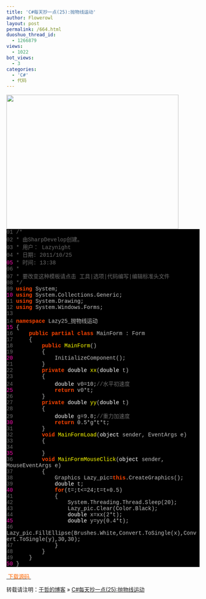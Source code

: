 ```yaml
---
title: 'C#每天抄一点(25):抛物线运动'
author: Flowerowl
layout: post
permalink: /664.html
duoshuo_thread_id:
  - 1266879
views:
  - 1022
bot_views:
  - 3
categories:
  - 'C#'
  - 代码
---
```

  
<img class="aligncenter size-full wp-image-665" title="Lazynight | 夜阑" src="http://lazynight.me/wp-content/uploads/2011/10/20111025135535.jpg" alt="" width="449" height="350" />

<div class="source" style="font-family: '[object HTMLOptionElement]', Consolas, 'Lucida Console', 'Courier New'; color: #c0c0c0; background-color: #000000;">
  <span style="color: #696969;">01</span> <span style="color: #696969;">/*</span><br /> <span style="color: #696969;">02</span> <span style="color: #696969;"> * 由SharpDevelop创建。</span><br /> <span style="color: #696969;">03</span> <span style="color: #696969;"> * 用户： Lazynight</span><br /> <span style="color: #696969;">04</span> <span style="color: #696969;"> * 日期: 2011/10/25</span><br /> <span style="color: #f810b0;">05</span> <span style="color: #696969;"> * 时间: 13:38</span><br /> <span style="color: #696969;">06</span> <span style="color: #696969;"> * </span><br /> <span style="color: #696969;">07</span> <span style="color: #696969;"> * 要改变这种模板请点击 工具|选项|代码编写|编辑标准头文件</span><br /> <span style="color: #696969;">08</span> <span style="color: #696969;"> */</span><br /> <span style="color: #696969;">09</span> <span style="color: #ff4400; font-weight: bold;">using</span> <span style="color: #c0c0c0;">System</span>;<br /> <span style="color: #f810b0;">10</span> <span style="color: #ff4400; font-weight: bold;">using</span> <span style="color: #c0c0c0;">System.Collections.Generic</span>;<br /> <span style="color: #696969;">11</span> <span style="color: #ff4400; font-weight: bold;">using</span> <span style="color: #c0c0c0;">System.Drawing</span>;<br /> <span style="color: #696969;">12</span> <span style="color: #ff4400; font-weight: bold;">using</span> <span style="color: #c0c0c0;">System.Windows.Forms</span>;<br /> <span style="color: #696969;">13</span><br /> <span style="color: #696969;">14</span> <span style="color: #ff4400; font-weight: bold;">namespace</span> <span style="color: #c0c0c0;">Lazy25_</span><span style="color: #c0c0c0;">抛物线运动</span><br /> <span style="color: #f810b0;">15</span> <span style="color: #c0c0c0;">{</span><br /> <span style="color: #696969;">16</span>     <span style="color: #ff4400; font-weight: bold;">public</span> <span style="color: #ff4400; font-weight: bold;">partial</span> <span style="color: #ff4400; font-weight: bold;">class</span> <span style="color: #c0c0c0;">MainForm</span> <span style="color: #c0c0c0;">:</span> <span style="color: #c0c0c0;">Form</span><br /> <span style="color: #696969;">17</span>     <span style="color: #c0c0c0;">{</span><br /> <span style="color: #696969;">18</span>         <span style="color: #ff4400; font-weight: bold;">public</span> <span style="color: #ffff00;">MainForm</span>()<br /> <span style="color: #696969;">19</span>         <span style="color: #c0c0c0;">{</span><br /> <span style="color: #f810b0;">20</span>             <span style="color: #c0c0c0;">InitializeComponent</span>();<br /> <span style="color: #696969;">21</span>         <span style="color: #c0c0c0;">}</span><br /> <span style="color: #696969;">22</span>         <span style="color: #ff4400; font-weight: bold;">private</span> <span style="color: #ffffff;">double</span> <span style="color: #ffff00;">xx</span>(<span style="color: #ffffff;">double</span> <span style="color: #c0c0c0;">t</span>)<br /> <span style="color: #696969;">23</span>         <span style="color: #c0c0c0;">{</span><br /> <span style="color: #696969;">24</span>             <span style="color: #ffffff;">double</span> <span style="color: #c0c0c0;">v0</span><span style="color: #c0c0c0;">=</span><span style="color: #c0c0c0;">10</span>;<span style="color: #696969;">//水平初速度</span><br /> <span style="color: #f810b0;">25</span>             <span style="color: #ff4400; font-weight: bold;">return</span> <span style="color: #c0c0c0;">v0</span><span style="color: #c0c0c0;">*</span><span style="color: #c0c0c0;">t</span>;<br /> <span style="color: #696969;">26</span>         <span style="color: #c0c0c0;">}</span><br /> <span style="color: #696969;">27</span>         <span style="color: #ff4400; font-weight: bold;">private</span> <span style="color: #ffffff;">double</span> <span style="color: #ffff00;">yy</span>(<span style="color: #ffffff;">double</span> <span style="color: #c0c0c0;">t</span>)<br /> <span style="color: #696969;">28</span>         <span style="color: #c0c0c0;">{</span><br /> <span style="color: #696969;">29</span>             <span style="color: #ffffff;">double</span> <span style="color: #c0c0c0;">g</span><span style="color: #c0c0c0;">=</span><span style="color: #c0c0c0;">9.8</span>;<span style="color: #696969;">//重力加速度</span><br /> <span style="color: #f810b0;">30</span>             <span style="color: #ff4400; font-weight: bold;">return</span> <span style="color: #c0c0c0;">0.5</span><span style="color: #c0c0c0;">*</span><span style="color: #c0c0c0;">g</span><span style="color: #c0c0c0;">*</span><span style="color: #c0c0c0;">t</span><span style="color: #c0c0c0;">*</span><span style="color: #c0c0c0;">t</span>;<br /> <span style="color: #696969;">31</span>         <span style="color: #c0c0c0;">}</span><br /> <span style="color: #696969;">32</span>         <span style="color: #ff4400; font-weight: bold;">void</span> <span style="color: #ffff00;">MainFormLoad</span>(<span style="color: #ffffff;">object</span> <span style="color: #c0c0c0;">sender</span><span style="color: #c0c0c0;">,</span> <span style="color: #c0c0c0;">EventArgs</span> <span style="color: #c0c0c0;">e</span>)<br /> <span style="color: #696969;">33</span>         <span style="color: #c0c0c0;">{</span><br /> <span style="color: #696969;">34</span><br /> <span style="color: #f810b0;">35</span>         <span style="color: #c0c0c0;">}</span><br /> <span style="color: #696969;">36</span>         <span style="color: #ff4400; font-weight: bold;">void</span> <span style="color: #ffff00;">MainFormMouseClick</span>(<span style="color: #ffffff;">object</span> <span style="color: #c0c0c0;">sender</span><span style="color: #c0c0c0;">,</span> <span style="color: #c0c0c0;">MouseEventArgs</span> <span style="color: #c0c0c0;">e</span>)<br /> <span style="color: #696969;">37</span>         <span style="color: #c0c0c0;">{</span><br /> <span style="color: #696969;">38</span>             <span style="color: #c0c0c0;">Graphics</span> <span style="color: #c0c0c0;">Lazy_pic</span><span style="color: #c0c0c0;">=</span><span style="color: #ff4400; font-weight: bold;">this</span><span style="color: #c0c0c0;">.</span><span style="color: #c0c0c0;">CreateGraphics</span>();<br /> <span style="color: #696969;">39</span>             <span style="color: #ffffff;">double</span> <span style="color: #c0c0c0;">t</span>;<br /> <span style="color: #f810b0;">40</span>             <span style="color: #ff4400; font-weight: bold;">for</span>(<span style="color: #c0c0c0;">t</span><span style="color: #c0c0c0;">=</span><span style="color: #c0c0c0;"></span>;<span style="color: #c0c0c0;">t</span><span style="color: #c0c0c0;"><=</span><span style="color: #c0c0c0;">24</span>;<span style="color: #c0c0c0;">t</span><span style="color: #c0c0c0;">=</span><span style="color: #c0c0c0;">t</span><span style="color: #c0c0c0;">+</span><span style="color: #c0c0c0;">0.5</span>)<br /> <span style="color: #696969;">41</span>             <span style="color: #c0c0c0;">{</span><br /> <span style="color: #696969;">42</span>                 <span style="color: #c0c0c0;">System</span><span style="color: #c0c0c0;">.</span><span style="color: #c0c0c0;">Threading</span><span style="color: #c0c0c0;">.</span><span style="color: #c0c0c0;">Thread</span><span style="color: #c0c0c0;">.</span><span style="color: #c0c0c0;">Sleep</span>(<span style="color: #c0c0c0;">20</span>);<br /> <span style="color: #696969;">43</span>                 <span style="color: #c0c0c0;">Lazy_pic</span><span style="color: #c0c0c0;">.</span><span style="color: #c0c0c0;">Clear</span>(<span style="color: #c0c0c0;">Color</span><span style="color: #c0c0c0;">.</span><span style="color: #c0c0c0;">Black</span>);<br /> <span style="color: #696969;">44</span>                 <span style="color: #ffffff;">double</span> <span style="color: #c0c0c0;">x</span><span style="color: #c0c0c0;">=</span><span style="color: #c0c0c0;">xx</span>(<span style="color: #c0c0c0;">2</span><span style="color: #c0c0c0;">*</span><span style="color: #c0c0c0;">t</span>);<br /> <span style="color: #f810b0;">45</span>                 <span style="color: #ffffff;">double</span> <span style="color: #c0c0c0;">y</span><span style="color: #c0c0c0;">=</span><span style="color: #c0c0c0;">yy</span>(<span style="color: #c0c0c0;">0.4</span><span style="color: #c0c0c0;">*</span><span style="color: #c0c0c0;">t</span>);<br /> <span style="color: #696969;">46</span>                 <span style="color: #c0c0c0;">Lazy_pic</span><span style="color: #c0c0c0;">.</span><span style="color: #c0c0c0;">FillEllipse</span>(<span style="color: #c0c0c0;">Brushes</span><span style="color: #c0c0c0;">.</span><span style="color: #c0c0c0;">White</span><span style="color: #c0c0c0;">,</span><span style="color: #c0c0c0;">Convert</span><span style="color: #c0c0c0;">.</span><span style="color: #c0c0c0;">ToSingle</span>(<span style="color: #c0c0c0;">x</span><span style="color: #c0c0c0;">),</span><span style="color: #c0c0c0;">Convert</span><span style="color: #c0c0c0;">.</span><span style="color: #c0c0c0;">ToSingle</span>(<span style="color: #c0c0c0;">y</span><span style="color: #c0c0c0;">),</span><span style="color: #c0c0c0;">30</span><span style="color: #c0c0c0;">,</span><span style="color: #c0c0c0;">30</span>);<br /> <span style="color: #696969;">47</span>             <span style="color: #c0c0c0;">}</span><br /> <span style="color: #696969;">48</span>         <span style="color: #c0c0c0;">}</span><br /> <span style="color: #696969;">49</span>     <span style="color: #c0c0c0;">}</span><br /> <span style="color: #f810b0;">50</span> <span style="color: #c0c0c0;">}</span>
</div>

<span style="color: #ff6600;"><a href="http://down.qiannao.com/space/file/flowerowl/-4e0a-4f20-5206-4eab/Lazy25_-629b-7269-7ebf-8fd0-52a8.rar/.page" target="_blank"><span style="color: #ff6600;"> 下载源码 </span></a></span>

转载请注明：[于哲的博客][1] &raquo; [C#每天抄一点(25):抛物线运动][2]

 [1]: http://localhost/wordpress
 [2]: http://localhost/wordpress/664.html